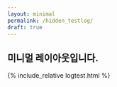 ```yaml
---
layout: minimal
permalink: /hidden_testlog/
draft: true
---
```

## 미니멀 레이아웃입니다.

{% include_relative logtest.html %}
